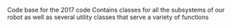 Code base for the 2017 code
Contains classes for all the subsystems of our robot as well as several utility classes that serve a variety of functions
